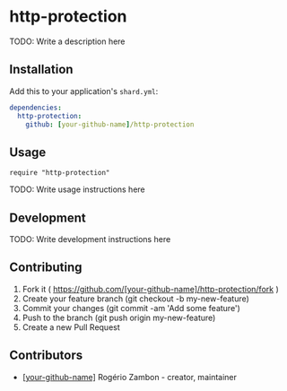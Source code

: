 # http-protection

TODO: Write a description here

## Installation

Add this to your application's `shard.yml`:

```yaml
dependencies:
  http-protection:
    github: [your-github-name]/http-protection
```

## Usage

```crystal
require "http-protection"
```

TODO: Write usage instructions here

## Development

TODO: Write development instructions here

## Contributing

1. Fork it ( https://github.com/[your-github-name]/http-protection/fork )
2. Create your feature branch (git checkout -b my-new-feature)
3. Commit your changes (git commit -am 'Add some feature')
4. Push to the branch (git push origin my-new-feature)
5. Create a new Pull Request

## Contributors

- [[your-github-name]](https://github.com/[your-github-name]) Rogério Zambon - creator, maintainer
